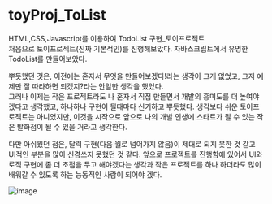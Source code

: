 # toyProj_ToList
 HTML,CSS,Javascript를 이용하여 TodoList 구현_토이프로젝트  
 처음으로 토이프로젝트(진짜 기본적인)를 진행해보았다. 자바스크립트에서 유명한 TodoList를 만들어보았다. 
 
 뿌듯했던 것은, 이전에는 혼자서 무엇을 만들어보겠다!라는 생각이 크게 없었고, 그저 예제만 잘 따라하면 되겠지?라는 안일한 생각을 했었다.  
 그러나 이제는 작은 프로젝트라도 나 혼자서 직접 만들면서 개발의 흥미도를 더 높여야겠다고 생각했고, 하나하나 구현이 될때마다 신기하고 뿌듯했다. 
 생각보다 쉬운 토이프로젝트는 아니었지만, 이것을 시작으로 앞으로 나의 개발 인생에 스타트가 될 수 있는 작은 발화점이 될 수 있을 거라고 생각한다.  
 
 다만 아쉬웠던 점은, 달력 구현(다음 월로 넘어가지 않음)이 제대로 되지 못한 것 같고 UI적인 부분을 많이 신경쓰지 못했던 것 같다. 
 앞으로 프로젝트를 진행함에 있어서 UI와 로직 구현에 좀 더 초점을 두고 해야겠다는 생각과 작은 프로젝트를 하나 하더라도 많이 배워갈 수 있도록 하는 능동적인 사람이 되어야 겠다. 
 
 
 ![image](https://user-images.githubusercontent.com/89903766/154694183-1a37079f-15bc-45b9-9d8b-79bba0303786.png)

